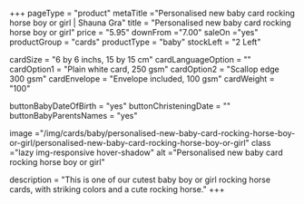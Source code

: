 +++
pageType = "product"
metaTitle ="Personalised new baby card rocking horse boy or girl | Shauna Gra"
title = "Personalised new baby card rocking horse boy or girl"
price = "5.95"
downFrom ="7.00"
saleOn ="yes"
productGroup = "cards"
productType = "baby"
stockLeft = "2 Left"

cardSize = "6 by 6 inchs, 15 by 15 cm"
cardLanguageOption = ""
cardOption1 = "Plain white card, 250 gsm"
cardOption2 = "Scallop edge 300 gsm"
cardEnvelope = "Envelope included, 100 gsm"
cardWeight = "100"

buttonBabyDateOfBirth = "yes"
buttonChristeningDate = ""
buttonBabyParentsNames = "yes" 


image ="/img/cards/baby/personalised-new-baby-card-rocking-horse-boy-or-girl/personalised-new-baby-card-rocking-horse-boy-or-girl"
class ="lazy img-responsive hover-shadow"
alt ="Personalised new baby card rocking horse boy or girl"

description = "This is one of our cutest baby boy or girl rocking horse cards, with striking colors and a cute rocking horse."
+++